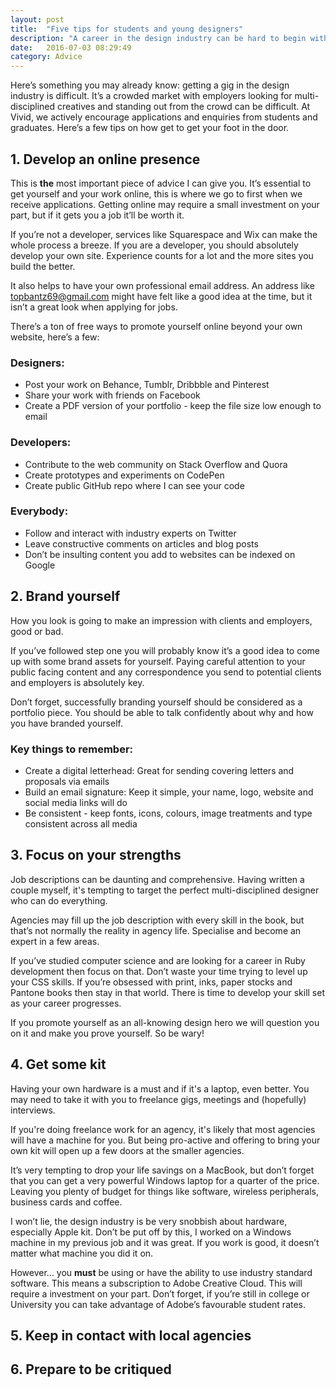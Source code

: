 ```yaml
---
layout: post
title:  "Five tips for students and young designers"
description: "A career in the design industry can be hard to begin with, here’s some handy advice get you ahead of the game"
date:   2016-07-03 08:29:49
category: Advice
---
```


Here’s something you may already know: getting a gig in the design industry is difficult. It’s a crowded market with employers looking for multi-disciplined creatives and standing out from the crowd can be difficult. At Vivid, we actively encourage applications and enquiries from students and graduates. Here’s a few tips on how get to get your foot in the door.

## 1. Develop an online presence

This is **the** most important piece of advice I can give you. It’s essential to get yourself and your work online, this is where we go to first when we receive applications. Getting online may require a small investment on your part, but if it gets you a job it’ll be worth it. 

If you’re not a developer, services like Squarespace and Wix can make the whole process a breeze. If you are a developer, you should absolutely develop your own site. Experience counts for a lot and the more sites you build the better.

It also helps to have your own professional email address. An address like topbantz69@gmail.com might have felt like a good idea at the time, but it isn’t a great look when applying for jobs.

There’s a ton of free ways to promote yourself online beyond your own website, here’s a few:

### Designers:

- Post your work on Behance, Tumblr, Dribbble and Pinterest
- Share your work with friends on Facebook
- Create a PDF version of your portfolio - keep the file size low enough to email

### Developers:

- Contribute to the web community on Stack Overflow and Quora
- Create prototypes and experiments on CodePen
- Create public GitHub repo where I can see your code

### Everybody:

- Follow and interact with industry experts on Twitter
- Leave constructive comments on articles and blog posts
- Don’t be insulting content you add to websites can be indexed on Google

## 2. Brand yourself

How you look is going to make an impression with clients and employers, good or bad.

If you’ve followed step one you will probably know it’s a good idea to come up with some brand assets for yourself. Paying careful attention to your public facing content and any correspondence you send to potential clients and employers is absolutely key. 

Don’t forget, successfully branding yourself should be considered as a portfolio piece. You should be able to talk confidently about why and how you have branded yourself.

### Key things to remember:

- Create a digital letterhead: Great for sending covering letters and proposals via emails
- Build an email signature: Keep it simple, your name, logo, website and social media links will do
- Be consistent - keep fonts, icons, colours, image treatments and type consistent across all media

## 3. Focus on your strengths

Job descriptions can be daunting and comprehensive. Having written a couple myself, it's tempting to target the perfect multi-disciplined designer who can do everything. 

Agencies may fill up the job description with every skill in the book, but that’s not normally the reality in agency life. Specialise and become an expert in a few areas. 

If you’ve studied computer science and are looking for a career in Ruby development then focus on that. Don’t waste your time trying to level up your CSS skills. If you’re obsessed with print, inks, paper stocks and Pantone books then stay in that world. There is time to develop your skill set as your career progresses.

If you promote yourself as an all-knowing design hero we will question you on it and make you prove yourself. So be wary!

## 4. Get some kit

Having your own hardware is a must and if it's a laptop, even better. You may need to take it with you to freelance gigs, meetings and (hopefully) interviews. 

If you're doing freelance work for an agency, it's likely that most agencies will have a machine for you. But being pro-active and offering to bring your own kit will open up a few doors at the smaller agencies.

It’s very tempting to drop your life savings on a MacBook, but don’t forget that you can get a very powerful Windows laptop for a quarter of the price. Leaving you plenty of budget for things like software, wireless peripherals, business cards and coffee. 

I won’t lie, the design industry is be very snobbish about hardware, especially Apple kit. Don’t be put off by this, I worked on a Windows machine in my previous job and it was great. If you work is good, it doesn’t matter what machine you did it on.

However… you **must** be using or have the ability to use industry standard software. This means a subscription to Adobe Creative Cloud. This will require a investment on your part. Don’t forget, if you’re still in college or University you can take advantage of Adobe’s favourable student rates.


## 5. Keep in contact with local agencies

## 6. Prepare to be critiqued